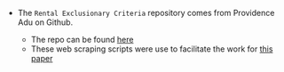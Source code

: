 * The `Rental Exclusionary Criteria` repository comes from Providence Adu on Github. 

	- The repo can be found [here](https://github.com/MLProject20/RentalExclusionaryCriteria.git)
	- These web scraping scripts were use to facilitate the work for [this paper](https://www.tandfonline.com/doi/full/10.1080/00330124.2022.2061537)
